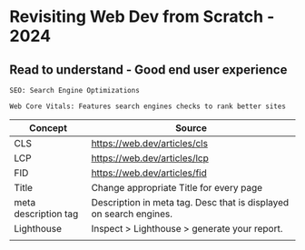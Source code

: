 # Revisiting Web Dev from Scratch - 2024


## Read to understand - Good end user experience
```
SEO: Search Engine Optimizations

Web Core Vitals: Features search engines checks to rank better sites
```

| Concept   | Source  | 
|-----------|---------|
|   CLS     |  https://web.dev/articles/cls       |
|   LCP     |  https://web.dev/articles/lcp       |
|   FID     |  https://web.dev/articles/fid       |
|   Title   |    Change appropriate Title for every page     |
|  meta description tag     | Description in meta tag. Desc that is displayed on search engines.        |
|  Lighthouse         |     Inspect > Lighthouse > generate your report.    |
|           |         |
